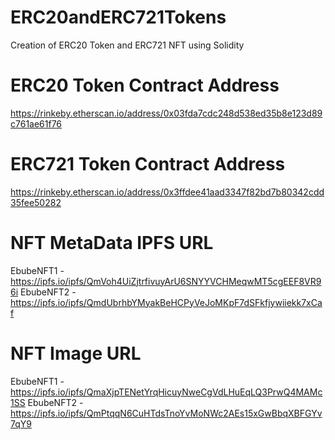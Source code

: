 # ERC20andERC721Tokens
Creation of ERC20 Token and ERC721 NFT using Solidity


# ERC20 Token Contract Address
https://rinkeby.etherscan.io/address/0x03fda7cdc248d538ed35b8e123d89c761ae61f76

# ERC721 Token Contract Address
https://rinkeby.etherscan.io/address/0x3ffdee41aad3347f82bd7b80342cdd35fee50282

# NFT MetaData IPFS URL
EbubeNFT1 - https://ipfs.io/ipfs/QmVoh4UiZjtrfivuyArU6SNYYVCHMeqwMT5cgEEF8VR96i
EbubeNFT2 - https://ipfs.io/ipfs/QmdUbrhbYMyakBeHCPyVeJoMKpF7dSFkfjywiiekk7xCaf

# NFT Image URL
EbubeNFT1 - https://ipfs.io/ipfs/QmaXjpTENetYrqHicuyNweCgVdLHuEqLQ3PrwQ4MAMc1SS
EbubeNFT2 - https://ipfs.io/ipfs/QmPtqqN6CuHTdsTnoYvMoNWc2AEs15xGwBbqXBFGYv7qY9
